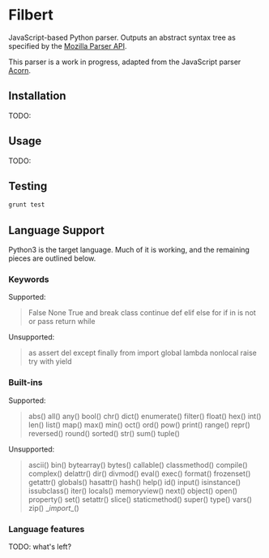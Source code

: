 # Filbert

JavaScript-based Python parser.  Outputs an abstract syntax tree as specified by the
[Mozilla Parser API][mozapi].

[mozapi]: https://developer.mozilla.org/en-US/docs/Mozilla/Projects/SpiderMonkey/Parser_API

This parser is a work in progress, adapted from the JavaScript parser [Acorn][acorn].

[acorn]: https://github.com/marijnh/acorn

## Installation

TODO:

## Usage

TODO:

## Testing

```sh
grunt test
```

## Language Support

Python3 is the target language.  Much of it is working, and the remaining pieces are outlined below.

### Keywords     

Supported:
>False None True and break class continue def elif else for if in is not or pass return while

Unsupported:
>as assert del except finally from import global lambda nonlocal raise try with yield

### Built-ins   

Supported:
>abs() all() any() bool() chr() dict() enumerate() filter() float() hex() int() len() list() map() max() min() oct() ord() pow() print() range() repr() reversed() round() sorted() str() sum() tuple()

Unsupported:
>ascii() bin() bytearray() bytes() callable() classmethod() compile() complex() delattr() dir() divmod() eval() exec() format() frozenset() getattr() globals() hasattr() hash() help() id() input() isinstance() issubclass() iter() locals() memoryview() next() object() open() property() set() setattr() slice() staticmethod() super() type() vars() zip() \__import__() 

### Language features

TODO: what's left?

